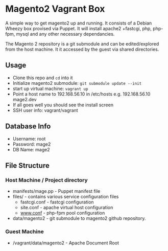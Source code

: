 Magento2 Vagrant Box
================================
A simple way to get magento2 up and running. It consists of a Debian Wheezy box provised via Puppet. It will install apache2 +fastcgi, php, php-fpm, mysql and any other necessary dependancies. 

The Magento 2 repository is a git submodule and can be edited/explored from the host machine. It it accessed by the guest via shared directories.

Usage
-------------------------
* Clone this repo and `cd` into it
* Initialize magento2 submodule: `git submodule update --init`
* start up virtual machine: `vagrant up`
* Point a host name to 192.168.56.10 in /etc/hosts e.g. 192.168.56.10 mage2.dev
* If all goes well you should see the install screen
* SSH user info: vagrant/vagrant

Database Info
-------------------------
* Username: root
* Password: mage2
* DB Name: mage2

File Structure
-------------------------
### Host Machine / Project directory
* manifests/mage.pp - Puppet manifest file
* files/ - contains various service configuration files
  * fastcgi.conf - fastcgi configuration
  * site.conf - apache virtual host configuration
  * www.conf - php-fpm pool configuration
* data/magento2 - git submodule to magento2 github repository. 
  
 
### Guest Machine
* /vagrant/data/magento2 - Apache Document Root
